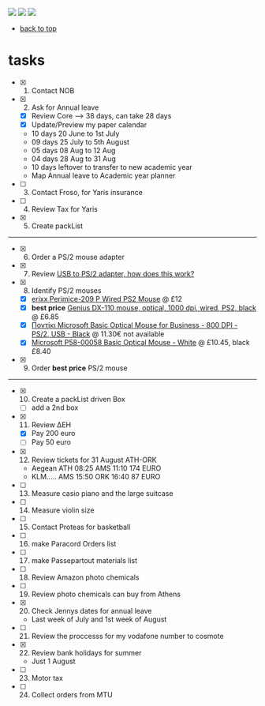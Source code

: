 [![](https://img.shields.io/badge/organization-nikoschalikias-blue.svg)](https://github.com/nikoschalikias) 
[![](https://img.shields.io/badge/remote-cork--athens--june2022-green.svg)](https://github.com/nikoschalikias/cork-athens-june2022) 
[![](https://img.shields.io/badge/local-F:\prj\travel\cork--athens--june2022-orange.svg)]() 


* [back to top](./README.md)

# tasks

- [x] 1. Contact NOB
- [x] 2. Ask for Annual leave
  - [x] Review Core --> 38 days, can take 28 days
  - [x] Update/Preview my paper calendar
  - 10 days 20 June to 1st July
  - 09 days 25 July to 5th August
  - 05 days 08 Aug to 12 Aug
  - 04 days 28 Aug to 31 Aug
  - 10 days leftover to transfer to new academic year
  - Map Annual leave to Academic year planner 
- [ ] 3. Contact Froso, for Yaris insurance
- [ ] 4. Review Tax for Yaris
- [x] 5. Create packList 


----
- [x] 6. Order a PS/2 mouse adapter
- [x] 7. Review [USB to PS/2 adapter, how does this work?](https://www.edaboard.com/threads/usb-to-ps-2-adapter-how-does-this-work.386329/)
- [x] 8. Identify PS/2 mouses
  - [x] [erixx Perimice-209 P Wired PS2 Mouse](https://www.amazon.co.uk/dp/B07WV55HZD/?coliid=I3DB26ZYYV247F&colid=1II7O5H31KI7Z&ref_=gv_ov_lig_pi_dp&th=1) @ £12
  - [x] **best price** [Genius DX-110 mouse, optical, 1000 dpi, wired, PS2, black](https://www.amazon.co.uk/Genius-DX-110-mouse-optical-wired/dp/B01AVPEQCG/ref=sr_1_4?crid=1P34KYKYSR7BG&keywords=ps2+mouse&qid=1651737285&refinements=p_76%3A419158031&rnid=419157031&rps=1&sprefix=ps2+mouse%2Caps%2C51&sr=8-4) @ £6.85
  - [x] [Ποντίκι Microsoft Basic Optical Mouse for Business - 800 DPI - PS/2, USB - Black](https://www.cosmodata.gr/product/188406/) @ 11.30€ not available
  - [x] [Microsoft P58-00058 Basic Optical Mouse - White](https://www.amazon.co.uk/Microsoft-Basic-Optical-Mouse-White/dp/B009PDMN94/ref=sr_1_4?crid=1TFFWF3SR6NDI&keywords=Microsoft%2BBasic%2BOptical%2BMouse&qid=1651739915&sprefix=microsoft%2Bbasic%2Boptical%2Bmouse%2Caps%2C46&sr=8-4&th=1) @ £10.45, black £8.40
- [x] 9. Order **best price** PS/2 mouse

----

- [x] 10. Create a packList driven Box
  - [ ] add a 2nd box
- [x] 11. Review ΔΕΗ
    - [x] Pay 200 euro
    - [ ] Pay 50 euro
- [x] 12. Review tickets for 31 August ATH-ORK
    - Aegean ATH 08:25  AMS 11:10 174 EURO
    - KLM.....    AMS 15:50  ORK 16:40 87 EURO
- [ ] 13. Measure casio piano and the large suitcase
- [ ] 14. Measure violin size
- [ ] 15. Contact Proteas for basketball
- [ ] 16. make Paracord Orders list
- [ ] 17. make Passepartout materials list
- [ ] 18. Review Amazon photo chemicals
- [ ] 19. Review photo chemicals can buy from Athens
- [x] 20. Check Jennys dates for annual leave
    - Last week of July and 1st week of August
- [ ] 21. Review the proccesss for my vodafone number to cosmote
- [x] 22. Review bank holidays for summer
    - Just 1 August
- [ ] 23. Motor tax 
- [ ] 24. Collect orders from MTU